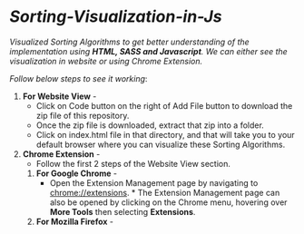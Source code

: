 # _Sorting-Visualization-in-Js_
_Visualized Sorting Algorithms to get better understanding of the implementation using **HTML, SASS and Javascript**. We can either see the visualization in website or using Chrome Extension._

_Follow below steps to see it working_:
1. **For Website View** - 
   * Click on Code button on the right of Add File button to download the zip file of this repository.
   * Once the zip file is downloaded, extract that zip into a folder.
   * Click on index.html file in that directory, and that will take you to your default browser where you can visualize these Sorting Algorithms. 
2. **Chrome Extension** - 
   * Follow the first 2 steps of the Website View section.
   1. **For Google Chrome** - 
      * Open the Extension Management page by navigating to [chrome://extensions](chrome://extensions).
            * The Extension Management page can also be opened by clicking on the Chrome menu, hovering over **More Tools** then selecting **Extensions**. 
   2. **For Mozilla Firefox** -
